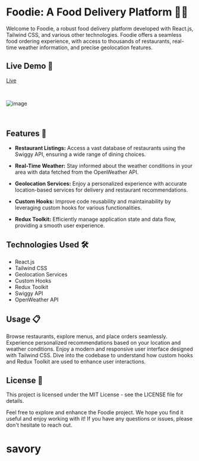 # Foodie: A Food Delivery Platform 🍔🍕

Welcome to Foodie, a robust food delivery platform developed with React.js, Tailwind CSS, and various other technologies. Foodie offers a seamless food ordering experience, with access to thousands of restaurants, real-time weather information, and precise geolocation features.

## Live Demo 🚀
[Live](https://foodie-rahil1202.netlify.app)

<br>

![image](https://github.com/rahil1202/Foodie-website/assets/104057403/10dcf413-12a1-40b3-970b-679de2f94b6f)


</br>

## Features 🌟

- **Restaurant Listings:** Access a vast database of restaurants using the Swiggy API, ensuring a wide range of dining choices.

- **Real-Time Weather:** Stay informed about the weather conditions in your area with data fetched from the OpenWeather API.

- **Geolocation Services:** Enjoy a personalized experience with accurate location-based services for delivery and restaurant recommendations.

- **Custom Hooks:** Improve code reusability and maintainability by leveraging custom hooks for various functionalities.

- **Redux Toolkit:** Efficiently manage application state and data flow, providing a smooth user experience.

## Technologies Used 🛠️

- React.js
- Tailwind CSS
- Geolocation Services
- Custom Hooks
- Redux Toolkit
- Swiggy API
- OpenWeather API



## Usage 📋
Browse restaurants, explore menus, and place orders seamlessly.
Experience personalized recommendations based on your location and weather conditions.
Enjoy a modern and responsive user interface designed with Tailwind CSS.
Dive into the codebase to understand how custom hooks and Redux Toolkit are used to enhance user interactions.



## License 📝
This project is licensed under the MIT License - see the LICENSE file for details.

Feel free to explore and enhance the Foodie project. We hope you find it useful and enjoy working with it! If you have any questions or issues, please don't hesitate to reach out.
# savory
